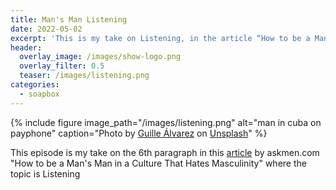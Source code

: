 ```yaml
---
title: Man's Man Listening
date: 2022-05-02
excerpt: 'This is my take on Listening, in the article “How to be a Man’s Man in a Culture That Hates Masculinity” by askmen.com'
header:
  overlay_image: /images/show-logo.png
  overlay_filter: 0.5
  teaser: /images/listening.png
categories: 
  - soapbox
---
```

{% include figure image_path="/images/listening.png" alt="man in cuba on payphone" caption="Photo by <a href='https://unsplash.com/@guillealvarez?utm_source=unsplash&utm_medium=referral&utm_content=creditCopyText'>Guille Álvarez</a> on <a href='https://unsplash.com/s/photos/man-payphone?utm_source=unsplash&utm_medium=referral&utm_content=creditCopyText'>Unsplash</a>" %}

<!--<iframe src='https://open.spotify.com/embed/episode/6ftgk0SB3BeFGD8n7vzxZW' width='80%' height='232' frameborder='0' allowtransparency='true' allow='encrypted-media'></iframe>-->

This episode is my take on the 6th paragraph in this [article](https://www.askmen.com/man_skills/essential/how-to-be-a-man-s-man-in-a-culture-that-hates-masculinity.html) by askmen.com "How to be a Man's Man in a Culture That Hates Masculinity" where the topic is Listening
